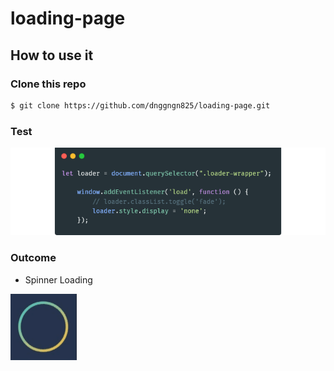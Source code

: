 # loading-page

## How to use it
### Clone this repo

```bash
$ git clone https://github.com/dnggngn825/loading-page.git
```

### Test
<img src="/spinner-loading/image/jsfile.png" width="600">

### Outcome
- Spinner Loading


![Spinner Loading](/spinner-loading/image/outcome.gif)

